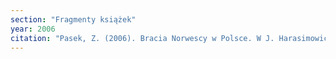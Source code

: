 ```yaml
---
section: "Fragmenty książek"
year: 2006
citation: "Pasek, Z. (2006). Bracia Norwescy w Polsce. W J. Harasimowicz, P. Oszczanowski i M. Wisłocki (red.), Po obu stronach Bałtyku. Wzajemne relacje między Skandynawia a Europa Środkową (t. II, s. 623-626). Wrocław."
---
```


